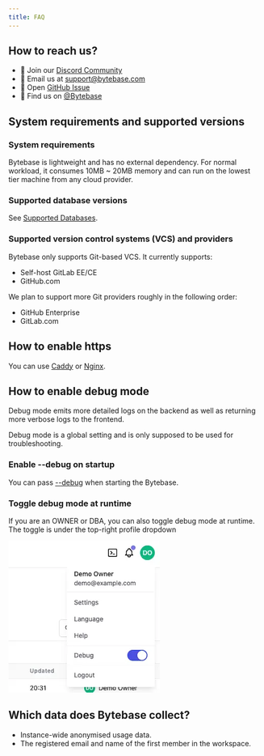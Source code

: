 ```yaml
---
title: FAQ
---
```


## How to reach us?

- 💬 Join our [Discord Community](https://discord.gg/huyw7gRsyA)
- 📧 Email us at [support@bytebase.com](mailto:support@bytebase.com)
- 🎫 Open [GitHub Issue](https://github.com/bytebase/bytebase/issues)
- 🤠 Find us on [@Bytebase](https://twitter.com/bytebase)

## System requirements and supported versions

### System requirements

Bytebase is lightweight and has no external dependency. For normal workload, it consumes 10MB ~ 20MB memory and can run on the lowest tier machine from any cloud provider.

### Supported database versions

See [Supported Databases](/docs/introduction/supported-databases).

### Supported version control systems (VCS) and providers

Bytebase only supports Git-based VCS. It currently supports:

- Self-host GitLab EE/CE
- GitHub.com

We plan to support more Git providers roughly in the following order:

- GitHub Enterprise
- GitLab.com

## How to enable https

You can use [Caddy](https://caddyserver.com/docs/quick-starts/reverse-proxy) or [Nginx](https://www.nginx.com/).

## How to enable debug mode

Debug mode emits more detailed logs on the backend as well as returning more verbose logs to the frontend.

<hint-block type="warn">

Debug mode is a global setting and is only supposed to be used for troubleshooting.

</hint-block>

### Enable --debug on startup

You can pass [--debug](/docs/reference/command-line#--debug) when starting the Bytebase.

### Toggle debug mode at runtime

If you are an OWNER or DBA, you can also toggle debug mode at runtime. The toggle is under the top-right profile dropdown

![_](/static/docs/troubleshoot-debug-mode.webp)

## Which data does Bytebase collect?

- Instance-wide anonymised usage data.
- The registered email and name of the first member in the workspace.
